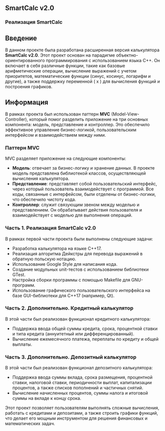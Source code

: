 ## SmartCalc v2.0

### Реализация SmartCalc

## Введение

В данном проекте была разработана расширенная версия калькулятора **SmartCalc v2.0**. Этот проект основан на парадигме объектно-ориентированного программирования с использованием языка C++. Он включает в себя различные функции, такие как базовые арифметические операции, вычисление выражений с учетом приоритетов, математические функции (синус, косинус, логарифм и другие), а также поддержку переменной \( x \) для вычисления функций и построения графиков.

## Информация

В рамках проекта был использован паттерн **MVC** (Model-View-Controller), который помог разделить приложение на три основных компонента: модель, представление и контроллер. Это обеспечило эффективное управление бизнес-логикой, пользовательским интерфейсом и взаимодействием между ними.

### Паттерн MVC

MVC разделяет приложение на следующие компоненты:

- **Модель**: отвечает за бизнес-логику и хранение данных. В проекте модель представлена библиотекой классов, осуществляющей вычисления калькулятора.
- **Представление**: представляет собой пользовательский интерфейс, через который пользователь взаимодействует с программой. Все коды, связанные с интерфейсом, были отделены от бизнес-логики, что обеспечило чистоту кода.
- **Контроллер**: служит связующим звеном между моделью и представлением. Он обрабатывает действия пользователя и взаимодействует с моделью для выполнения операций.

### Часть 1. Реализация SmartCalc v2.0

В рамках первой части проекта были выполнены следующие задачи:

- Разработка калькулятора на языке C++17.
- Реализация алгоритма Дейкстры для перевода выражений в обратную польскую нотацию.
- Использование Google Style для написания кода.
- Создание модульных unit-тестов с использованием библиотеки GTest.
- Настройка сборки программы с помощью Makefile для GNU-программ.
- Использование графического пользовательского интерфейса на базе GUI-библиотеки для C++17 (например, Qt).

### Часть 2. Дополнительно. Кредитный калькулятор

В этой части был реализован функционал кредитного калькулятора:

- Поддержка ввода общей суммы кредита, срока, процентной ставки и типа кредита (аннуитетный или дифференцированный).
- Вычисление ежемесячного платежа, переплаты по кредиту и общей выплаты.

### Часть 3. Дополнительно. Депозитный калькулятор

В этой части был реализован функционал депозитного калькулятора:

- Поддержка ввода суммы вклада, срока размещения, процентной ставки, налоговой ставки, периодичности выплат, капитализации процентов, а также списков пополнений и частичных снятий.
- Вычисление начисленных процентов, суммы налога и итоговой суммы на вкладе к концу срока.

Этот проект позволяет пользователям выполнять сложные вычисления, работать с кредитами и депозитами, а также строить графики функций, что делает его мощным инструментом для решения финансовых и математических задач.
